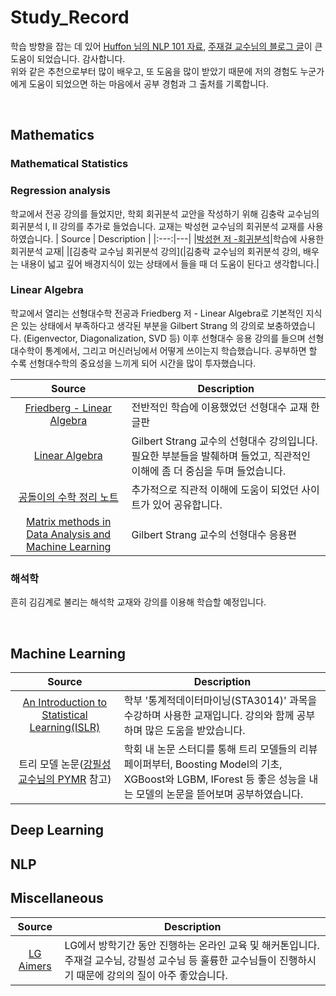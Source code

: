 # Study_Record
학습 방향을 잡는 데 있어 [Huffon 님의 NLP 101 자료](https://github.com/Huffon/NLP101/blob/master/README_KR.md), [주재걸 교수님의 블로그 글](https://blog.naver.com/joyfull1/221004891456)이 큰 도움이 되었습니다. 감사합니다.   
위와 같은 추천으로부터 많이 배우고, 또 도움을 많이 받았기 때문에 저의 경험도 누군가에게 도움이 되었으면 하는 마음에서 공부 경험과 그 출처를 기록합니다. 

<br/>

## Mathematics
### Mathematical Statistics 

### Regression analysis
학교에서 전공 강의를 들었지만, 학회 회귀분석 교안을 작성하기 위해 김충락 교수님의 회귀분석 I, II 강의를 추가로 들었습니다. 교재는 박성현 교수님의 회귀분석 교재를 사용하였습니다. 
| Source | Description |
|:---:|---|
|[박성현 저 -회귀분석](https://product.kyobobook.co.kr/detail/S000001256368)|학습에 사용한 회귀분석 교재|
|[김충락 교수님 회귀분석 강의](|김충락 교수님의 회귀분석 강의, 배우는 내용이 넓고 깊어 배경지식이 있는 상태에서 들을 때 더 도움이 된다고 생각합니다.|
### Linear Algebra
학교에서 열리는 선형대수학 전공과 Friedberg 저 - Linear Algebra로 기본적인 지식은 있는 상태에서 부족하다고 생각된 부분을 Gilbert Strang 의 강의로 보충하였습니다. (Eigenvector, Diagonalization, SVD 등)
이후 선형대수 응용 강의를 들으며 선형대수학이 통계에서, 그리고 머신러닝에서 어떻게 쓰이는지 학습했습니다. 공부하면 할 수록 선형대수학의 중요성을 느끼게 되어 시간을 많이 투자했습니다.

| Source | Description |
|:---:|---|
| [Friedberg - Linear Algebra](https://product.kyobobook.co.kr/detail/S000001743767) | 전반적인 학습에 이용했었던 선형대수 교재 한글판 |
| [Linear Algebra](https://www.youtube.com/watch?v=ZK3O402wf1c&list=PLE7DDD91010BC51F8) | Gilbert Strang 교수의 선형대수 강의입니다. 필요한 부분들을 발췌하며 들었고, 직관적인 이해에 좀 더 중심을 두며 들었습니다. |
| [공돌이의 수학 정리 노트](https://angeloyeo.github.io/) | 추가적으로 직관적 이해에 도움이 되었던 사이트가 있어 공유합니다. |
| [Matrix methods in Data Analysis and Machine Learning](https://www.youtube.com/watch?v=Cx5Z-OslNWE&list=PLUl4u3cNGP63oMNUHXqIUcrkS2PivhN3k) | Gilbert Strang 교수의 선형대수 응용편 |


### 해석학
흔히 김김계로 불리는 해석학 교재와 강의를 이용해 학습할 예정입니다.

<br/>

## Machine Learning
| Source | Description |
|:---:|---|
| [An Introduction to Statistical Learning(ISLR)](https://static1.squarespace.com/static/5ff2adbe3fe4fe33db902812/t/6009dd9fa7bc363aa822d2c7/1611259312432/ISLR+Seventh+Printing.pdf) | 학부 '통계적데이터마이닝(STA3014)' 과목을 수강하며 사용한 교재입니다. 강의와 함께 공부하며 많은 도움을 받았습니다. |
| 트리 모델 논문([강필성 교수님의 PYMR](https://sustaining-starflower-aff.notion.site/c3b3474d18ef4304b23ea360367a5137?v=5d763ad5773f44eb950f49de7d7671bd) 참고) | 학회 내 논문 스터디를 통해 트리 모델들의 리뷰 페이퍼부터, Boosting Model의 기초, XGBoost와 LGBM, IForest 등 좋은 성능을 내는 모델의 논문을 뜯어보며 공부하였습니다. |

## Deep Learning

## NLP

## Miscellaneous
| Source | Description |
|:---:|---|
| [LG Aimers](https://www.lgaimers.ai/)  | LG에서 방학기간 동안 진행하는 온라인 교육 및 해커톤입니다. 주재걸 교수님, 강필성 교수님 등 훌륭한 교수님들이 진행하시기 때문에 강의의 질이 아주 좋았습니다. |




